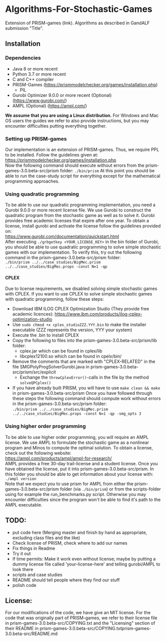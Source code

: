 # Algorithms-For-Stochastic-Games

Extension of PRISM-games (link).
Algorithms as described in GandALF submission "Title".

## Installation

### Dependencies
- Java 8 or more recent
- Python 3.7 or more recent
- C and C++ compiler
- PRISM-Games (https://prismmodelchecker.org/games/installation.php)
  - PIL
- Gurobi Optimizer 9.0.0 or more recent (Optional) (https://www.gurobi.com/)
- AMPL (Optional) (https://ampl.com/)

**We assume that you are using a Linux distribution.** For Windows and Mac OS users the guides we refer to also provide instructions, but you may encounter difficulties putting everything together.

### Setting up PRISM-games

Our implementation is an extension of PRISM-games.
Thus, we require PPL to be installed.
Follow the guidelines given at:<br/>
https://prismmodelchecker.org/games/installation.php<br/>
Now the following command should execute without errors from the prism-games-3.0.beta-src/prism folder:
`./bin/prism`
At this point you should be able to run the case-study script for everything except for the mathematical programming approaches.


### Using quadratic programming
To be able to use our quadratic programming implementation, you need a Gurobi 9.0.0 or more recent license file. We use Gurobi to construct the quadratic program from the stochastic game as well as to solve it. Gurobi provides free academic licenses that expire after one year.
To obtain a license, install gurobi and activate the license follow the guidelines provided on:<br/>
https://www.gurobi.com/documentation/quickstart.html<br/>
After executing `./grbgetkey <YOUR_LICENSE_KEY>` in the bin folder of Gurobi, you should be able to use quadratic programming to solve simple stochastic games with our implementation. To verify this, try out the following command in the prism-games-3.0.beta-src/prism folder:<br/>
`./bin/prism ../../case_studies/BigMec.prism ../../case_studies/BigMec.props -const N=1 -qp`

#### CPLEX
Due to license requirements, we disabled solving simple stochastic games with CPLEX.
If you want to use CPLEX to solve simple stochastic games with quadratic programming, follow these steps:
- Download IBM ILOG CPLEX Optimization Studio (They provide free academic licences): https://www.ibm.com/products/ilog-cplex-optimization-studio
- Use `sudo chmod +x cplex_studioZZZ.YYY.bin` to make the installer executable (ZZZ represents the version, YYY your system)
- Execute the .bin to install CPLEX
- Copy the following to files into the prism-games-3.0.beta-src/prism/lib folder:
  - cplex.jar which can be found in cplex/lib
  - libcplex12100.so which can be found in cpelx/bin/<YourSystem>
- Remove the comments that are marked with "CPLEX-RELATED" in the file SMGPolyProgSolverGurobi.java in prism-games-3.0.beta-src/prism/src/explicit
  - Exchange the `throwCplexError()`-calls in the file by the method `solveQPCplex()`
- If you have already built PRISM, you will have to use `make clean && make` in prism-games-3.0.beta-src/prism
Once you have followed through these steps the following command should compute work without errors in the prism-games-3.0.beta-src/prism folder:<br/>
`./bin/prism ../../case_studies/BigMec.prism ../../case_studies/BigMec.props -const N=1 -qp -smg_opts 3`

### Using higher order programming
To be able to use higher order programming, you will require an AMPL license. We use AMPL to formulate the stochastic game as a nonlinear program and Minos to compute the optimal solution.
To obtain a license, check out the following website:<br/>
https://ampl.com/products/ampl/ampl-for-research/<br/>
AMPL provides a free 30-day trail-license and a student license. Once you have obtained the license, put it into prism-games-3.0.beta-src/prism. In this folder you should be able to get information about your license with:<br/>
`./ampl version`<br/>
Note that we expect you to use prism for AMPL from either the prism-games-3.0.beta-src/prism folder (via `./bin/prism`) or from the scripts-folder using for example the run_benchmarks.py script. Otherwise you may encounter difficulties since the program won't be able to find it's path to the AMPL executable.

## TODO:
- put code here (Merging master and finish by hand as appropriate, excluding class files and the like)
- Check license of PRISM, check where to add our names
- Fix things in Readme
- Try it out
- If time permits: Make it work even without license; maybe by putting a dummy license file called 'your-license-here' and telling gurobi/AMPL to look there
- scripts and case studies
- README should tell people where they find our stuff
- polish code

## License:

For our modifications of the code, we have give an MIT license. For the code that was originally part of PRISM-games, we refer to their license file in prism-games-3.0.beta-src/COPYING.txt and the "Licensing" section of their README in prism-games-3.0.beta-src/COPYING.txtprism-games-3.0.beta-src/README.md
